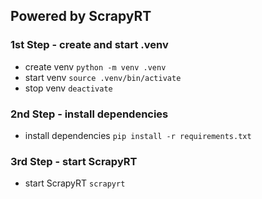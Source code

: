 ## Powered by ScrapyRT

### 1st Step - create and start .venv
- create venv ```python -m venv .venv```
- start venv ```source .venv/bin/activate```
- stop venv ```deactivate```

### 2nd Step - install dependencies
- install dependencies ```pip install -r requirements.txt```

### 3rd Step - start ScrapyRT
- start ScrapyRT ```scrapyrt```


